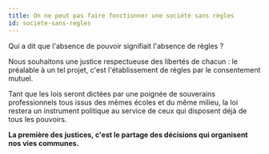 ```yaml
---
title: On ne peut pas faire fonctionner une société sans règles
id: societe-sans-regles
---
```


Qui a dit que l'absence de pouvoir signifiait l'absence de règles&nbsp;?

Nous souhaitons une justice respectueuse des libertés de chacun&nbsp;: le préalable à un tel projet, c'est l'établissement de règles par le consentement mutuel.

Tant que les lois seront dictées par une poignée de souverains professionnels tous issus des mêmes écoles et du même milieu, la loi restera un instrument politique au service de ceux qui disposent déjà de tous les pouvoirs.

**La première des justices, c'est le partage des décisions qui organisent nos vies communes.**
